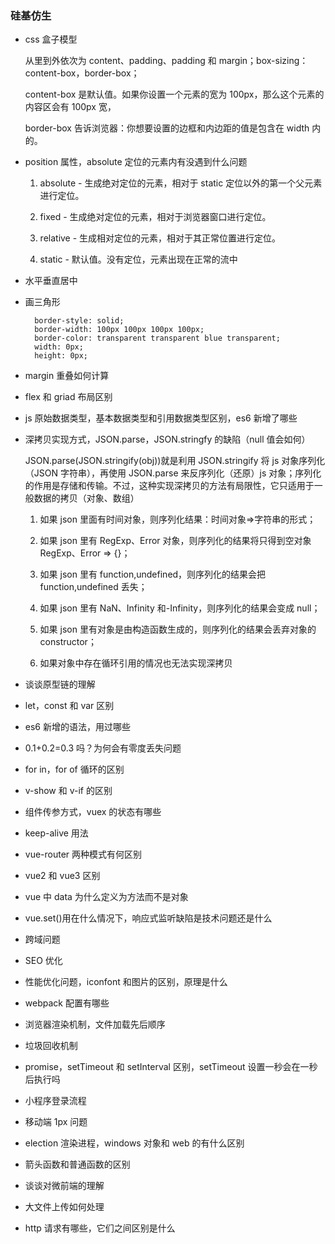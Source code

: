 ### 硅基仿生

- css 盒子模型

  从里到外依次为 content、padding、padding 和 margin；box-sizing：content-box，border-box；

  content-box 是默认值。如果你设置一个元素的宽为 100px，那么这个元素的内容区会有 100px 宽，

  border-box 告诉浏览器：你想要设置的边框和内边距的值是包含在 width 内的。

- position 属性，absolute 定位的元素内有没遇到什么问题

  1. absolute - 生成绝对定位的元素，相对于 static 定位以外的第一个父元素进行定位。

  2. fixed - 生成绝对定位的元素，相对于浏览器窗口进行定位。

  3. relative - 生成相对定位的元素，相对于其正常位置进行定位。

  4. static - 默认值。没有定位，元素出现在正常的流中

- 水平垂直居中

- 画三角形

  ```
    border-style: solid;
    border-width: 100px 100px 100px 100px;
    border-color: transparent transparent blue transparent;
    width: 0px;
    height: 0px;
  ```

- margin 重叠如何计算

- flex 和 griad 布局区别

- js 原始数据类型，基本数据类型和引用数据类型区别，es6 新增了哪些

- 深拷贝实现方式，JSON.parse，JSON.stringfy 的缺陷（null 值会如何）

  JSON.parse(JSON.stringify(obj))就是利用 JSON.stringify 将 js 对象序列化（JSON 字符串），再使用 JSON.parse 来反序列化（还原）js 对象；序列化的作用是存储和传输。不过，这种实现深拷贝的方法有局限性，它只适用于一般数据的拷贝（对象、数组）

  1. 如果 json 里面有时间对象，则序列化结果：时间对象=>字符串的形式；

  2. 如果 json 里有 RegExp、Error 对象，则序列化的结果将只得到空对象 RegExp、Error => {}；

  3. 如果 json 里有 function,undefined，则序列化的结果会把 function,undefined 丢失；

  4. 如果 json 里有 NaN、Infinity 和-Infinity，则序列化的结果会变成 null；

  5. 如果 json 里有对象是由构造函数生成的，则序列化的结果会丢弃对象的 constructor；

  6. 如果对象中存在循环引用的情况也无法实现深拷贝

- 谈谈原型链的理解

- let，const 和 var 区别

- es6 新增的语法，用过哪些

- 0.1+0.2=0.3 吗？为何会有零度丢失问题

- for in，for of 循环的区别

- v-show 和 v-if 的区别

- 组件传参方式，vuex 的状态有哪些

- keep-alive 用法

- vue-router 两种模式有何区别

- vue2 和 vue3 区别

- vue 中 data 为什么定义为方法而不是对象

- vue.set()用在什么情况下，响应式监听缺陷是技术问题还是什么

- 跨域问题

- SEO 优化

- 性能优化问题，iconfont 和图片的区别，原理是什么

- webpack 配置有哪些

- 浏览器渲染机制，文件加载先后顺序

- 垃圾回收机制

- promise，setTimeout 和 setInterval 区别，setTimeout 设置一秒会在一秒后执行吗

- 小程序登录流程

- 移动端 1px 问题

- election 渲染进程，windows 对象和 web 的有什么区别

- 箭头函数和普通函数的区别

- 谈谈对微前端的理解

- 大文件上传如何处理

- http 请求有哪些，它们之间区别是什么
